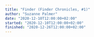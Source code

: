 ```yaml
---
title: "Finder (Finder Chronicles, #1)"
author: "Suzanne Palmer"
date: "2020-12-10T12:00:00+02:00"
started: "2020-12-10T12:00:00+02:00"
finished: "2020-12-26T12:00:00+02:00"
---
```

